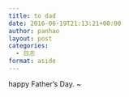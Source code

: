 ```yaml
---
title: to dad
date: 2016-06-19T21:13:21+00:00
author: panhao
layout: post
categories:
  - 日志
format: aside
---
```

happy Father&#8217;s Day. ~